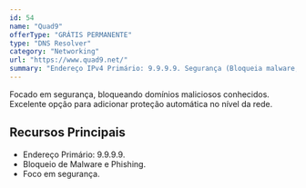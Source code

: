 ```yaml
---
id: 54
name: "Quad9"
offerType: "GRÁTIS PERMANENTE"
type: "DNS Resolver"
category: "Networking"
url: "https://www.quad9.net/"
summary: "Endereço IPv4 Primário: 9.9.9.9. Segurança (Bloqueia malware, phishing e spyware)."
---
```


Focado em segurança, bloqueando domínios maliciosos conhecidos. Excelente opção para adicionar proteção automática no nível da rede.

## Recursos Principais

- Endereço Primário: 9.9.9.9.
- Bloqueio de Malware e Phishing.
- Foco em segurança.
